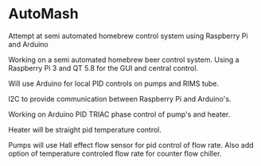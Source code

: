 # AutoMash
Attempt at semi automated homebrew control system using Raspberry Pi and Arduino

Working on a semi automated homebrew beer control system.
Using a Raspberry Pi 3 and QT 5.8 for the GUI and central control.

Will use Arduino for local PID controls on pumps and RIMS tube.

I2C to provide communication between Raspberry Pi and Arduino's.

Working on Arduino PID TRIAC phase control of pump's and heater.

Heater will be straight pid temperature control.

Pumps will use Hall effect flow sensor for pid control of flow rate.
Also add option of temperature controled flow rate for counter flow chiller.
